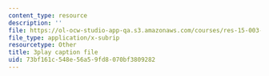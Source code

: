 ```yaml
---
content_type: resource
description: ''
file: https://ol-ocw-studio-app-qa.s3.amazonaws.com/courses/res-15-003-shaping-the-future-of-work-15-662x-spring-2016/73bf161c548e56a59fd8070bf3809282_Wi4W4PTzdhI.vtt
file_type: application/x-subrip
resourcetype: Other
title: 3play caption file
uid: 73bf161c-548e-56a5-9fd8-070bf3809282
---
```

